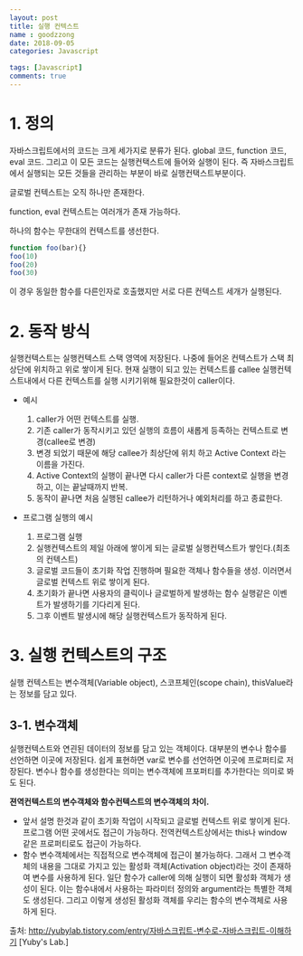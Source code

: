 ```yaml
---
layout: post
title: 실행 컨텍스트
name : goodzzong
date: 2018-09-05
categories: Javascript

tags: [Javascript]
comments: true
---
```


# 1. 정의

자바스크립트에서의 코드는 크게 세가지로 분류가 된다. global 코드, function 코드, eval 코드. 그리고 이 모든 코드는 실행컨택스트에 들어와 실행이 된다. 즉 자바스크립트에서 실행되는 모든 것들을 관리하는 부분이 바로 실행컨택스트부분이다.

글로벌 컨텍스트는 오직 하나만 존재한다.

function, eval 컨텍스트는 여러개가 존재 가능하다.

하나의 함수는 무한대의 컨텍스트를 생선한다.
```js
function foo(bar){}
foo(10)
foo(20)
foo(30)

```

이 경우 동일한 함수를 다른인자로 호출했지만 서로 다른 컨텍스트 세개가 실행된다.

# 2. 동작 방식

실행컨텍스트는 실행컨텍스트 스택 영역에 저장된다.
나중에 들어온 컨텍스트가 스택 최상단에 위치하고 위로 쌓이게 된다. 
현재 실행이 되고 있는 컨텍스트를 callee 실행컨텍스트내에서 다른 컨텍스트를 실행 시키기위해 필요한것이 caller이다.

- 예시
  1. caller가 어떤 컨텍스트를 실행.
  2. 기존 caller가 동작시키고 있던 실행의 흐름이 새롭게 등족하는 컨텍스트로 변경(callee로 변경)
  3. 변경 되었기 때문에 해당 callee가 최상단에 위치 하고 Active Context 라는 이름을 가진다.
  4. Active Context의 실행이 끝나면 다시 caller가 다른 context로 실행을 변경하고, 이는 끝날때까지 반복.
  5. 동작이 끝나면 처음 실행된 callee가 리턴하거나 예외처리를 하고 종료한다.


- 프로그램 실행의 예시
  1. 프로그램 실행
  2. 실행컨텍스트의 제일 아래에 쌓이게 되는 글로벌 실행컨텍스트가 쌓인다.(최초의 컨텍스트)
  3. 글로벌 코드들이 초기화 작업 진행하며 필요한 객체나 함수들을 생성. 이러면서 글로벌 컨텍스트 위로 쌓이게 된다.
  4. 초기화가 끝나면 사용자의 클릭이나 글로벌하게 발생하는 함수 실행같은 이벤트가 발생하기를 기다리게 된다.
  5. 그후 이벤트 발생시에 해당 실행컨텍스트가 동작하게 된다.

# 3. 실행 컨텍스트의 구조

실행 컨텍스트는 변수객체(Variable object), 스코프체인(scope chain), thisValue라는 정보를 담고 있다.

## 3-1. 변수객체
실행컨텍스트와 연괸된 데이터의 정보를 담고 있는 객체이다. 대부분의 변수나 함수를 선언하면 이곳에 저장된다.
쉽게 표현하면 var로 변수를 선언하면 이곳에 프로퍼티로 저장된다.
변수나 함수를 생성한다는 의미는 변수객체에 프포퍼티를 추가한다는 의미로 봐도 된다.

**젼역컨텍스트의 변수객체와 함수컨텍스트의 변수객체의 차이.** 
 - 앞서 설명 한것과 같이 초기화 작업이 시작되고 글로벌 컨텍스트 위로 쌓이게 된다. 프로그램 어떤 곳에서도 접근이 가능하다.
전역컨텍스트상에서는 this나 window 같은 프로퍼티로도 접근이 가능하다.
 - 함수 변수객체에서는 직접적으로 변수객체에 접근이 불가능하다. 그래서 그 변수객체의 내용을 그대로 가지고 있는 활성화 객체(Activation object)라는 것이 존재하여 변수를 사용하게 된다. 일단 함수가 caller에 의해 실행이 되면 활성화 객체가 생성이 된다. 이는 함수내에서 사용하는 파라미터 정의와 argument라는 특별한 객체도 생성된다. 그리고 이렇게 생성된 활성화 객체를 우리는 함수의 변수객체로 사용하게 된다.

 출처: http://yubylab.tistory.com/entry/자바스크립트-변수로-자바스크립트-이해하기 [Yuby's Lab.]